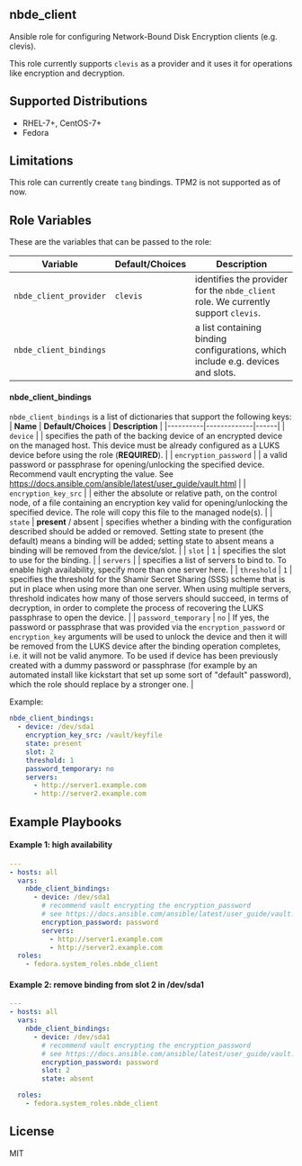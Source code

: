 nbde_client
-----------

Ansible role for configuring Network-Bound Disk Encryption clients (e.g. clevis).

This role currently supports `clevis` as a provider and it uses it for operations like encryption
and decryption.


Supported Distributions
-----------------------
* RHEL-7+, CentOS-7+
* Fedora


Limitations
-----------
This role can currently create `tang` bindings. TPM2 is not supported as of now.


Role Variables
--------------

These are the variables that can be passed to the role:


| **Variable** | **Default/Choices** | **Description** |
|----------|-------------|------|
| `nbde_client_provider` | `clevis`| identifies the provider for the `nbde_client` role. We currently support `clevis`.|
| `nbde_client_bindings` | | a list containing binding configurations, which include e.g. devices and slots. |


#### nbde_client_bindings
`nbde_client_bindings` is a list of dictionaries that support the following keys:
| **Name** | **Default/Choices** | **Description** |
|----------|-------------|------|
| `device` | | specifies the path of the backing device of an encrypted device on the managed host. This device must be already configured as a LUKS device before using the role (**REQUIRED**). |
| `encryption_password` | | a valid password or passphrase for opening/unlocking the specified device. Recommend vault encrypting the value. See https://docs.ansible.com/ansible/latest/user_guide/vault.html |
| `encryption_key_src` | | either the absolute or relative path, on the control node, of a file containing an encryption key valid for opening/unlocking the specified device.  The role will copy this file to the managed node(s). |
| `state` | **present** / absent | specifies whether a binding with the configuration described should be added or removed. Setting state to present (the default) means a binding will be added; setting state to absent means a binding will be removed from the device/slot. |
| `slot` | `1` | specifies the slot to use for the binding. |
| `servers` | |  specifies a list of servers to bind to. To enable high availability, specify more than one server here. |
| `threshold` | `1` | specifies the threshold for the Shamir Secret Sharing (SSS) scheme that is put in place when using more than one server. When using multiple servers, threshold indicates how many of those servers should succeed, in terms of decryption, in order to complete the process of recovering the LUKS passphrase to open the device. |
| `password_temporary` | `no` | If yes, the password or passphrase that was provided via the `encryption_password` or `encryption_key` arguments will be used to unlock the device and then it will be removed from the LUKS device after the binding operation completes, i.e. it will not be valid anymore. To be used if device has been previously created with a dummy password or passphrase (for example by an automated install like kickstart that set up some sort of "default" password), which the role should replace by a stronger one. |


Example:
```yaml
nbde_client_bindings:
  - device: /dev/sda1
    encryption_key_src: /vault/keyfile
    state: present
    slot: 2
    threshold: 1
    password_temporary: no
    servers:
      - http://server1.example.com
      - http://server2.example.com
```

Example Playbooks
----------------
#### Example 1: high availability

```yaml
---
- hosts: all
  vars:
    nbde_client_bindings:
      - device: /dev/sda1
        # recommend vault encrypting the encryption_password
        # see https://docs.ansible.com/ansible/latest/user_guide/vault.html
        encryption_password: password
        servers:
          - http://server1.example.com
          - http://server2.example.com
  roles:
    - fedora.system_roles.nbde_client
```

#### Example 2: remove binding from slot 2 in /dev/sda1
```yaml
---
- hosts: all
  vars:
    nbde_client_bindings:
      - device: /dev/sda1
        # recommend vault encrypting the encryption_password
        # see https://docs.ansible.com/ansible/latest/user_guide/vault.html
        encryption_password: password
        slot: 2
        state: absent

  roles:
    - fedora.system_roles.nbde_client
```


License
-------

MIT
